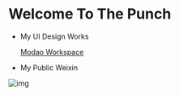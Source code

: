 # Welcome To The Punch

  - My UI Design Works

    [Modao Workspace](https://modao.cc/u/waylanpunch)

  - My Public Weixin

![img](https://github.com/WaylanPunch/waylanpunch.github.io/blob/master/images/qrcode_for_weixin.jpg "微信公共号")
